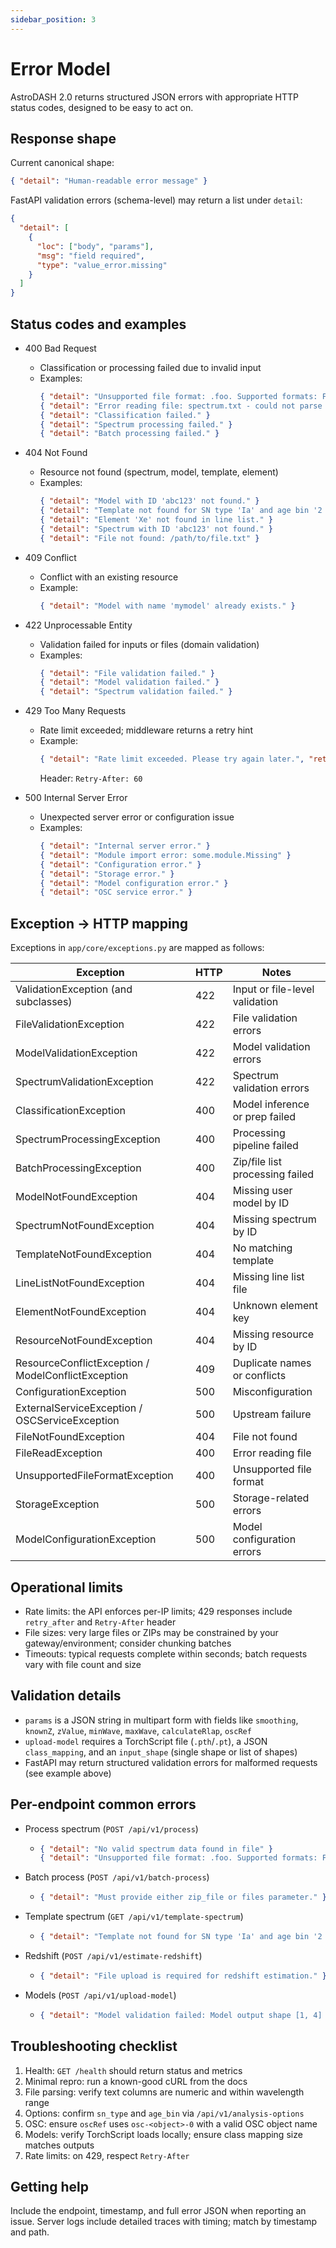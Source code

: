```yaml
---
sidebar_position: 3
---
```


# Error Model

AstroDASH 2.0 returns structured JSON errors with appropriate HTTP status codes, designed to be easy to act on.

## Response shape

Current canonical shape:
```json
{ "detail": "Human-readable error message" }
```

FastAPI validation errors (schema-level) may return a list under `detail`:
```json
{
  "detail": [
    {
      "loc": ["body", "params"],
      "msg": "field required",
      "type": "value_error.missing"
    }
  ]
}
```

## Status codes and examples

- 400 Bad Request
  - Classification or processing failed due to invalid input
  - Examples:
    ```json
    { "detail": "Unsupported file format: .foo. Supported formats: FITS, DAT, TXT, LNW" }
    { "detail": "Error reading file: spectrum.txt - could not parse column 2" }
    { "detail": "Classification failed." }
    { "detail": "Spectrum processing failed." }
    { "detail": "Batch processing failed." }
    ```

- 404 Not Found
  - Resource not found (spectrum, model, template, element)
  - Examples:
    ```json
    { "detail": "Model with ID 'abc123' not found." }
    { "detail": "Template not found for SN type 'Ia' and age bin '2 to 6'." }
    { "detail": "Element 'Xe' not found in line list." }
    { "detail": "Spectrum with ID 'abc123' not found." }
    { "detail": "File not found: /path/to/file.txt" }
    ```

- 409 Conflict
  - Conflict with an existing resource
  - Example:
    ```json
    { "detail": "Model with name 'mymodel' already exists." }
    ```

- 422 Unprocessable Entity
  - Validation failed for inputs or files (domain validation)
  - Examples:
    ```json
    { "detail": "File validation failed." }
    { "detail": "Model validation failed." }
    { "detail": "Spectrum validation failed." }
    ```

- 429 Too Many Requests
  - Rate limit exceeded; middleware returns a retry hint
  - Example:
    ```json
    { "detail": "Rate limit exceeded. Please try again later.", "retry_after": 60 }
    ```
    Header: `Retry-After: 60`

- 500 Internal Server Error
  - Unexpected server error or configuration issue
  - Examples:
    ```json
    { "detail": "Internal server error." }
    { "detail": "Module import error: some.module.Missing" }
    { "detail": "Configuration error." }
    { "detail": "Storage error." }
    { "detail": "Model configuration error." }
    { "detail": "OSC service error." }
    ```

## Exception → HTTP mapping

Exceptions in `app/core/exceptions.py` are mapped as follows:

| Exception | HTTP | Notes |
| --- | --- | --- |
| ValidationException (and subclasses) | 422 | Input or file-level validation |
| FileValidationException | 422 | File validation errors |
| ModelValidationException | 422 | Model validation errors |
| SpectrumValidationException | 422 | Spectrum validation errors |
| ClassificationException | 400 | Model inference or prep failed |
| SpectrumProcessingException | 400 | Processing pipeline failed |
| BatchProcessingException | 400 | Zip/file list processing failed |
| ModelNotFoundException | 404 | Missing user model by ID |
| SpectrumNotFoundException | 404 | Missing spectrum by ID |
| TemplateNotFoundException | 404 | No matching template |
| LineListNotFoundException | 404 | Missing line list file |
| ElementNotFoundException | 404 | Unknown element key |
| ResourceNotFoundException | 404 | Missing resource by ID |
| ResourceConflictException / ModelConflictException | 409 | Duplicate names or conflicts |
| ConfigurationException | 500 | Misconfiguration |
| ExternalServiceException / OSCServiceException | 500 | Upstream failure |
| FileNotFoundException | 404 | File not found |
| FileReadException | 400 | Error reading file |
| UnsupportedFileFormatException | 400 | Unsupported file format |
| StorageException | 500 | Storage-related errors |
| ModelConfigurationException | 500 | Model configuration errors |

## Operational limits

- Rate limits: the API enforces per-IP limits; 429 responses include `retry_after` and `Retry-After` header
- File sizes: very large files or ZIPs may be constrained by your gateway/environment; consider chunking batches
- Timeouts: typical requests complete within seconds; batch requests vary with file count and size

## Validation details

- `params` is a JSON string in multipart form with fields like `smoothing`, `knownZ`, `zValue`, `minWave`, `maxWave`, `calculateRlap`, `oscRef`
- `upload-model` requires a TorchScript file (`.pth`/`.pt`), a JSON `class_mapping`, and an `input_shape` (single shape or list of shapes)
- FastAPI may return structured validation errors for malformed requests (see example above)

## Per-endpoint common errors

- Process spectrum (`POST /api/v1/process`)
  - ```json
    { "detail": "No valid spectrum data found in file" }
    { "detail": "Unsupported file format: .foo. Supported formats: FITS, DAT, TXT, LNW" }
    ```
- Batch process (`POST /api/v1/batch-process`)
  - ```json
    { "detail": "Must provide either zip_file or files parameter." }
    ```
- Template spectrum (`GET /api/v1/template-spectrum`)
  - ```json
    { "detail": "Template not found for SN type 'Ia' and age bin '2 to 6'." }
    ```
- Redshift (`POST /api/v1/estimate-redshift`)
  - ```json
    { "detail": "File upload is required for redshift estimation." }
    ```
- Models (`POST /api/v1/upload-model`)
  - ```json
    { "detail": "Model validation failed: Model output shape [1, 4] does not match class mapping size 5" }
    ```

## Troubleshooting checklist

1. Health: `GET /health` should return status and metrics
2. Minimal repro: run a known-good cURL from the docs
3. File parsing: verify text columns are numeric and within wavelength range
4. Options: confirm `sn_type` and `age_bin` via `/api/v1/analysis-options`
5. OSC: ensure `oscRef` uses `osc-<object>-0` with a valid OSC object name
6. Models: verify TorchScript loads locally; ensure class mapping size matches outputs
7. Rate limits: on 429, respect `Retry-After`

## Getting help

Include the endpoint, timestamp, and full error JSON when reporting an issue. Server logs include detailed traces with timing; match by timestamp and path.
